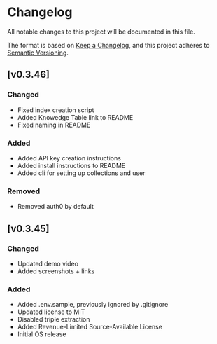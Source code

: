 # Changelog

All notable changes to this project will be documented in this file.

The format is based on [Keep a Changelog](https://keepachangelog.com/en/1.1.0/),
and this project adheres to [Semantic Versioning](https://semver.org/spec/v2.0.0.html).

## [v0.3.46]

### Changed

- Fixed index creation script
- Added Knowedge Table link to README
- Fixed naming in README

### Added

- Added API key creation instructions
- Added install instructions to README
- Added cli for setting up collections and user

### Removed

- Removed auth0 by default

## [v0.3.45]

### Changed

- Updated demo video
- Added screenshots + links

### Added

- Added .env.sample, previously ignored by .gitignore
- Updated license to MIT
- Disabled triple extraction
- Added Revenue-Limited Source-Available License
- Initial OS release
